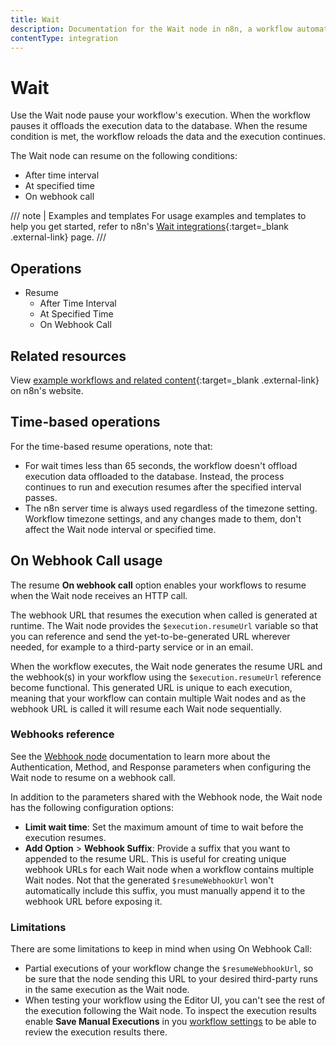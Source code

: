 ```yaml
---
title: Wait
description: Documentation for the Wait node in n8n, a workflow automation platform. Includes guidance on usage, and links to examples.
contentType: integration
---
```


# Wait

Use the Wait node pause your workflow's execution. When the workflow pauses it offloads the execution data to the database. When the resume condition is met, the workflow reloads the data and the execution continues.

The Wait node can resume on the following conditions:

* After time interval
* At specified time
* On webhook call

/// note | Examples and templates
For usage examples and templates to help you get started, refer to n8n's [Wait integrations](https://n8n.io/integrations/wait/){:target=_blank .external-link} page.
///
## Operations

* Resume
	* After Time Interval
	* At Specified Time
	* On Webhook Call

## Related resources

View [example workflows and related content](https://n8n.io/integrations/wait/){:target=_blank .external-link} on n8n's website.

## Time-based operations
    
For the time-based resume operations, note that:

* For wait times less than 65 seconds, the workflow  doesn't offload execution data offloaded to the database. Instead, the process continues to run and execution resumes after the specified interval passes.
* The n8n server time is always used regardless of the timezone setting. Workflow timezone settings, and any changes made to them, don't affect the Wait node interval or specified time. 

## On Webhook Call usage

The resume **On webhook call** option enables your workflows to resume when the Wait node receives an HTTP call.

The webhook URL that resumes the execution when called is generated at runtime. The Wait node provides the `$execution.resumeUrl` variable so that you can reference and send the yet-to-be-generated URL wherever needed, for example to a third-party service or in an email. 

When the workflow executes, the Wait node generates the resume URL and the webhook(s) in your workflow using the `$execution.resumeUrl` reference become functional. This generated URL is unique to each execution, meaning that your workflow can contain multiple Wait nodes and as the webhook URL is called it will resume each Wait node sequentially.

### Webhooks reference

See the [Webhook node](/integrations/builtin/core-nodes/n8n-nodes-base.webhook/) documentation to learn more about the Authentication, Method, and Response parameters when configuring the Wait node to resume on a webhook call.

In addition to the parameters shared with the Webhook node, the Wait node has the following configuration options:

* **Limit wait time**: Set the maximum amount of time to wait before the execution resumes.
* **Add Option** > **Webhook Suffix**: Provide a suffix that you want to appended to the resume URL. This is useful for creating unique webhook URLs for each Wait node when a workflow contains multiple Wait nodes. Not that the generated `$resumeWebhookUrl` won't automatically include this suffix, you must manually append it to the webhook URL before exposing it.

### Limitations

There are some limitations to keep in mind when using On Webhook Call:

* Partial executions of your workflow change the `$resumeWebhookUrl`, so be sure that the node sending this URL to your desired third-party runs in the same execution as the Wait node.
* When testing your workflow using the Editor UI, you can't see the rest of the execution following the Wait node. To inspect the execution results enable **Save Manual Executions** in you [workflow settings](/workflows/settings/) to be able to review the execution results there.
